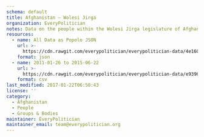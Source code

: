 ```yaml
---
schema: default
title: Afghanistan — Wolesi Jirga
organization: EveryPolitician
notes: Data on the people within the Wolesi Jirga legislature of Afghanistan.
resources:
  - name: All Data as Popolo JSON
    url: >-
      https://cdn.rawgit.com/everypolitician/everypolitician-data/4e1600df17f4d353e6046767206b8437abcedd68/data/Afghanistan/Wolesi_Jirga/ep-popolo-v1.0.json
    format: json
  - name: 2011-01-26 to 2015-06-22
    url: >-
      https://cdn.rawgit.com/everypolitician/everypolitician-data/e93962fbf62d7ab2613caf9f076b1f414b477d6b/data/Afghanistan/Wolesi_Jirga/term-2010.csv
    format: csv
last_modified: 2017-01-22T06:50:43
license: ''
category:
  - Afghanistan
  - People
  - Groups & Bodies
maintainer: EveryPolitician
maintainer_email: team@everypolitician.org
---
```

